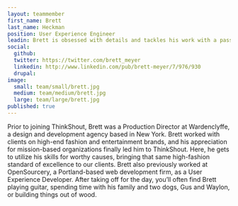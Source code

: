 ```yaml
---
layout: teammember
first_name: Brett 
last_name: Heckman
position: User Experience Engineer
leadin: Brett is obsessed with details and tackles his work with a passion for creating a memorable and engaging user experience. His talent for design is remarkable, but it’s his ability to get to the heart of what our clients need that is truly impressive.
social:
  github: 
  twitter: https://twitter.com/brett_meyer
  linkedin: http://www.linkedin.com/pub/brett-meyer/7/976/930
  drupal: 
image:
  small: team/small/brett.jpg
  medium: team/medium/brett.jpg
  large: team/large/brett.jpg
published: true
---
```

Prior to joining ThinkShout, Brett was a Production Director at Wardenclyffe, a design and development agency based in New York. Brett worked with clients on high-end fashion and entertainment brands, and his appreciation for mission-based organizations finally led him to ThinkShout.  Here, he gets to utilize his skills for worthy causes, bringing that same high-fashion standard of excellence to our clients. Brett also previously worked at OpenSourcery, a Portland-based web development firm, as a User Experience Developer. After taking off for the day, you’ll often find Brett playing guitar, spending time with his family and two dogs, Gus and Waylon, or building things out of wood.